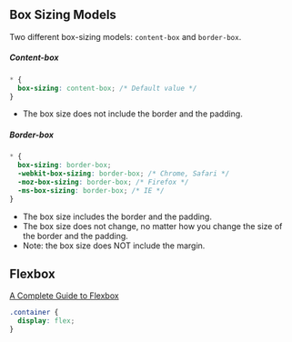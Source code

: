## Box Sizing Models

Two different box-sizing models: `content-box` and `border-box`.

##### Content-box

~~~css
* {
  box-sizing: content-box; /* Default value */
}
~~~

* The box size does not include the border and the padding.

##### Border-box

~~~css
* {
  box-sizing: border-box;
  -webkit-box-sizing: border-box; /* Chrome, Safari */
  -moz-box-sizing: border-box; /* Firefox */
  -ms-box-sizing: border-box; /* IE */
}
~~~

* The box size includes the border and the padding.
* The box size does not change, no matter how you change the size of the border and the padding.
* Note: the box size does NOT include the margin.

## Flexbox 

[A Complete Guide to Flexbox](https://css-tricks.com/snippets/css/a-guide-to-flexbox/)

~~~css
.container {
  display: flex;
}
~~~